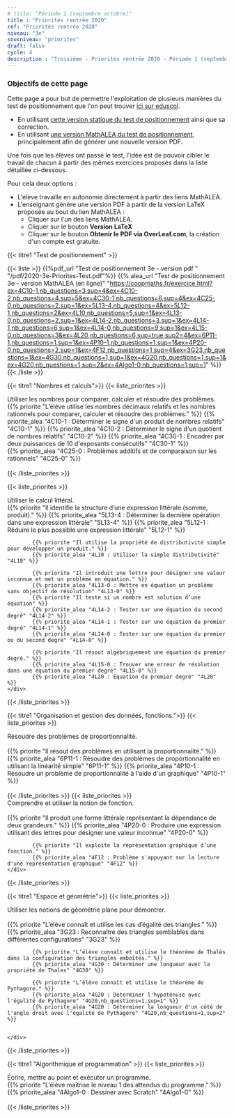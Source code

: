 ```yaml
---
# title: "Période 1 (septembre octobre)"
title : "Priorités rentrée 2020"
ref: "Priorités rentrée 2020"
niveau: "3e"
sousniveau: "priorites"
draft: false
cycle: 4
description : "Troisième - Priorités rentrée 2020 - Période 1 (septembre octobre)"
---
```

<!-- 
Début de l'url commune 
https://coopmaths.fr/exercice.html?

Tous les exos actuellement dispos
https://coopmaths.fr/exercice.html?ex=5R10-0&ex=5R11-2&ex=5N20-0&ex=5R20-4&ex=5L10-2&ex=4L13-0&ex=5L13-5&ex=6P10&ex=5P10-1&ex=5G31&ex=5G12&ex=5G11-2,sup=1&ex=5G11-2,sup=2&ex=5G11-2,sup=3

Nombres et calculs
https://coopmaths.fr/exercice.html?ex=5R10-0&ex=5R11-2&ex=5N20-0&ex=5R20-4&ex=5L10-2&ex=4L13-0&ex=5L13-5

Organisation et gestion de données
https://coopmaths.fr/exercice.html?ex=6P10&ex=5P10-1

Espace et géométrie
https://coopmaths.fr/exercice.html?ex=5G31&ex=5G12&ex=5G11-2,sup=1&ex=5G11-2,sup=2&ex=5G11-2,sup=3
 -->

<!-- <h2 class="ui horizontal divider header">Priorités</h2>
<h3 class="ui horizontal divider header">Test de positionnement</h3> -->
### Objectifs de cette page
Cette page a pour but de permettre l'exploitation de plusieurs manières du test de positionnement que l'on peut trouver [ici sur eduscol](https://eduscol.education.fr/cid152895/rentree-2020-priorites-et-positionnement.html#lien1).

* En utilisant [cette version statique du test de positionnement](/pdf/2020-3e-Priorites-Test.pdf) ainsi que sa correction.
* En utilisant [une version MathALEA du test de positionnement](https://coopmaths.fr/exercice.html?ex=4C10-1,nb_questions=3,sup=4&ex=4C10-2,nb_questions=4,sup=5&ex=4C30-1,nb_questions=6,sup=4&ex=4C25-0,nb_questions=2,sup=1&ex=5L13-4,nb_questions=4&ex=5L12-1,nb_questions=2&ex=4L10,nb_questions=5,sup=1&ex=4L13-0,nb_questions=2,sup=1&ex=4L14-2,nb_questions=3,sup=1&ex=4L14-1,nb_questions=6,sup=1&ex=4L14-0,nb_questions=9,sup=1&ex=4L15-0,nb_questions=3&ex=4L20,nb_questions=6,sup=true,sup2=4&ex=6P11-1,nb_questions=1,sup=1&ex=4P10-1,nb_questions=1,sup=1&ex=4P20-0,nb_questions=2,sup=1&ex=4F12,nb_questions=1,sup=4&ex=3G23,nb_questions=1&ex=4G30,nb_questions=1,sup=1&ex=4G20,nb_questions=1,sup=1&ex=4G20,nb_questions=1,sup=2&ex=4Algo1-0,nb_questions=1,sup=1), principalement afin de générer une nouvelle version PDF.

Une fois que les élèves ont passé le test, l'idée est de pouvoir cibler le travail de chacun à partir des mêmes exercices proposés dans la liste détaillée ci-dessous.

Pour cela deux options :
* L'élève travaille en autonomie directement à partir des liens MathALEA.
* L'enseignant génère une version PDF à partir de la version LaTeX proposée au bout du lien MathALEA :
	* Cliquer sur l'un des liens MathALEA.
	* Cliquer sur le bouton **Version LaTeX**
	* Cliquer sur le bouton **Obtenir le PDF via OverLeaf.com**, la création d'un compte est gratuite. 


{{< titre1 "Test de positionnement" >}}

{{< liste >}}
	{{%pdf_url "Test de positionnement 3e - version pdf " "/pdf/2020-3e-Priorites-Test.pdf"%}}
	{{% alea_url "Test de positionnement 3e - version MathALEA (en ligne)" "https://coopmaths.fr/exercice.html?ex=4C10-1,nb_questions=3,sup=4&ex=4C10-2,nb_questions=4,sup=5&ex=4C30-1,nb_questions=6,sup=4&ex=4C25-0,nb_questions=2,sup=1&ex=5L13-4,nb_questions=4&ex=5L12-1,nb_questions=2&ex=4L10,nb_questions=5,sup=1&ex=4L13-0,nb_questions=2,sup=1&ex=4L14-2,nb_questions=3,sup=1&ex=4L14-1,nb_questions=6,sup=1&ex=4L14-0,nb_questions=9,sup=1&ex=4L15-0,nb_questions=3&ex=4L20,nb_questions=6,sup=true,sup2=4&ex=6P11-1,nb_questions=1,sup=1&ex=4P10-1,nb_questions=1,sup=1&ex=4P20-0,nb_questions=2,sup=1&ex=4F12,nb_questions=1,sup=4&ex=3G23,nb_questions=1&ex=4G30,nb_questions=1,sup=1&ex=4G20,nb_questions=1,sup=1&ex=4G20,nb_questions=1,sup=2&ex=4Algo1-0,nb_questions=1,sup=1" %}}
{{< /liste >}}


<!-- <h3 class="ui horizontal divider header">Nombres et calculs</h3> -->
{{< titre1 "Nombres et calculs">}}
{{< liste_priorites >}}
	<div class="item">
		<i class="large black chevron circle right icon"></i>
		<div class="header content"> Utiliser les nombres pour comparer, calculer et résoudre des problèmes.</div>
			{{% priorite "L’élève utilise les nombres décimaux relatifs et les nombres rationnels pour comparer, calculer et résoudre des problèmes." %}}
			{{% priorite_alea "4C10-1 : Déterminer le signe d'un produit de nombres relatifs" "4C10-1" %}}
			{{% priorite_alea "4C10-2 : Déterminer le signe d'un quotient de nombres relatifs" "4C10-2" %}}
			{{% priorite_alea "4C30-1 : Encadrer par deux puissances de 10 d'exposants consécutifs" "4C30-1" %}}			
			{{% priorite_alea "4C25-0 : Problèmes additifs et de comparaison sur les rationnels" "4C25-0" %}}			
	</div>	
{{< /liste_priorites >}}

{{< liste_priorites >}}
	<div class="item">
		<i class="large black chevron circle right icon"></i>
		<div class="header content"> Utiliser le calcul littéral.</div>	
			{{% priorite "Il identifie la structure d’une expression littérale (somme, produit)." %}}
			{{% priorite_alea "5L13-4 : Déterminer la dernière opération dans une expression littérale" "5L13-4" %}}
			{{% priorite_alea "5L12-1 : Réduire le plus possible une expression littérale" "5L12-1" %}}

			{{% priorite "Il utilise la propriété de distributivité simple pour développer un produit." %}}
			{{% priorite_alea "4L10 : Utiliser la simple distributivité" "4L10" %}}	

			{{% priorite "Il introduit une lettre pour désigner une valeur inconnue et met un problème en équation." %}}
			{{% priorite_alea "4L13-0 : Mettre en équation un problème sans objectif de résolution" "4L13-0" %}}
			{{% priorite "Il teste si un nombre est solution d’une équation" %}}
			{{% priorite_alea "4L14-2 : Tester sur une équation du second degré" "4L14-2" %}}
			{{% priorite_alea "4L14-1 : Tester sur une équation du premier degré" "4L14-1" %}}
			{{% priorite_alea "4L14-0 : Tester sur une équation du premier ou du second degré" "4L14-0" %}}

			{{% priorite "Il résout algébriquement une équation du premier degré." %}}
			{{% priorite_alea "4L15-0 : Trouver une erreur de résolution dans une équation du premier degré" "4L15-0" %}}			
			{{% priorite_alea "4L20 : Équation du premier degré" "4L20" %}}			
	</div>	
{{< /liste_priorites >}}


<!-- <h3 class="ui horizontal divider header">Organisation et gestion des données, fonctions.</h3> -->
{{< titre1 "Organisation et gestion des données, fonctions.">}}
{{< liste_priorites >}}
	<div class="item">
		<i class="large black chevron circle right icon"></i>
		<div class="header content"> Résoudre des problèmes de proportionnalité.</div>	
			{{% priorite "Il résout des problèmes en utilisant la proportionnalité." %}}
			{{% priorite_alea "6P11-1 : Résoudre des problèmes de proportionnalité en utilisant la linéarité simple" "6P11-1" %}}
			{{% priorite_alea "4P10-1 : Résoudre un problème de proportionnalité à l'aide d'un graphique" "4P10-1" %}}
	</div>	
{{< /liste_priorites >}}
{{< liste_priorites >}}
	<div class="item">
		<i class="large black chevron circle right icon"></i>
		<div class="header content"> Comprendre et utiliser la notion de fonction.</div>	
			{{% priorite "Il produit une forme littérale représentant la dépendance de deux grandeurs." %}}
			{{% priorite_alea "4P20-0 : Produire une expression utilisant des lettres pour désigner une valeur inconnue" "4P20-0" %}}	

			{{% priorite "Il exploite la représentation graphique d’une fonction." %}}			
			{{% priorite_alea "4F12 : Problème s'appuyant sur la lecture d'une représentation graphique" "4F12" %}}
	</div>	
{{< /liste_priorites >}}

<!-- <h3 class="ui horizontal divider header">Espace et géométrie</h3> -->
{{< titre1 "Espace et géométrie">}}
{{< liste_priorites >}}
	<div class="item">
		<i class="large black chevron circle right icon"></i>
		<div class="header content"> Utiliser les notions de géométrie plane pour démontrer.</div>	
			{{% priorite "L’élève connaît et utilise les cas d’égalité des triangles." %}}			
			{{% priorite_alea "3G23 : Reconnaître des triangles semblables dans différentes configurations" "3G23" %}}

			{{% priorite "L’élève connaît et utilise le théorème de Thalès dans la configuration des triangles emboîtés." %}}
			{{% priorite_alea "4G30 : Déterminer une longueur avec la propriété de Thales" "4G30" %}}

			{{% priorite "L’élève connaît et utilise le théorème de Pythagore." %}}
			{{% priorite_alea "4G20 : Déterminer l'hypoténuse avec l'égalité de Pythagore" "4G20,nb_questions=1,sup=1" %}}
			{{% priorite_alea "4G20 : Déterminer la longueur d'un côté de l'angle droit avec l'égalité de Pythagore" "4G20,nb_questions=1,sup=2" %}}
			

	</div>	
{{< /liste_priorites >}}

<!-- <h3 class="ui horizontal divider header">Algorithmique et programmation</h3> -->
{{< titre1 "Algorithmique et programmation" >}}
{{< liste_priorites >}}
	<div class="item">
		<i class="large black chevron circle right icon"></i>
		<div class="header content">Écrire, mettre au point et exécuter un programme.</div>	
			{{% priorite "L’élève maîtrise le niveau 1 des attendus du programme." %}}
			{{% priorite_alea "4Algo1-0 : Dessiner avec Scratch" "4Algo1-0" %}}
	</div>	
{{< /liste_priorites >}}

<!-- {{< liste_exercices >}}
	{{% alea_url "..." "" %}}
	{{% alea "..." "" %}}
{{< /liste_exercices >}}



{{< titre "Compléments numériques" >}}

{{< liste >}}
{{< /liste >}} -->